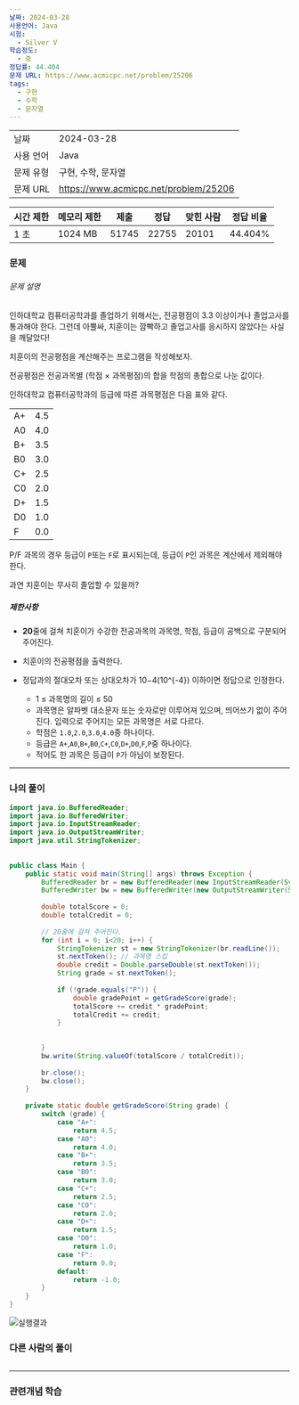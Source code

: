 ```yaml
---
날짜: 2024-03-28
사용언어: Java
시험:
  - Silver V
학습정도:
  - 중
정답률: 44.404
문제 URL: https://www.acmicpc.net/problem/25206
tags:
  - 구현
  - 수학
  - 문자열
---
```


|        |                                       |
| ------ | ------------------------------------- |
| 날짜     | 2024-03-28                            |
| 사용 언어  | Java                                  |
| 문제 유형  | 구현, 수학, 문자열                           |
| 문제 URL | https://www.acmicpc.net/problem/25206 |

|시간 제한|메모리 제한|제출|정답|맞힌 사람|정답 비율|
|---|---|---|---|---|---|
|1 초|1024 MB|51745|22755|20101|44.404%|

### 문제

###### 문제 설명
인하대학교 컴퓨터공학과를 졸업하기 위해서는, 전공평점이 3.3 이상이거나 졸업고사를 통과해야 한다. 그런데 아뿔싸, 치훈이는 깜빡하고 졸업고사를 응시하지 않았다는 사실을 깨달았다!

치훈이의 전공평점을 계산해주는 프로그램을 작성해보자.

전공평점은 전공과목별 (학점 × 과목평점)의 합을 학점의 총합으로 나눈 값이다.

인하대학교 컴퓨터공학과의 등급에 따른 과목평점은 다음 표와 같다.

|   |   |
|---|---|
|A+|4.5|
|A0|4.0|
|B+|3.5|
|B0|3.0|
|C+|2.5|
|C0|2.0|
|D+|1.5|
|D0|1.0|
|F|0.0|

P/F 과목의 경우 등급이 `P`또는 `F`로 표시되는데, 등급이 `P`인 과목은 계산에서 제외해야 한다.

과연 치훈이는 무사히 졸업할 수 있을까?

##### 제한사항
- **20**줄에 걸쳐 치훈이가 수강한 전공과목의 과목명, 학점, 등급이 공백으로 구분되어 주어진다.

- 치훈이의 전공평점을 출력한다.

- 정답과의 절대오차 또는 상대오차가 10−4\(10^{-4}\) 이하이면 정답으로 인정한다.
	- 1 ≤ 과목명의 길이 ≤ 50
	- 과목명은 알파벳 대소문자 또는 숫자로만 이루어져 있으며, 띄어쓰기 없이 주어진다. 입력으로 주어지는 모든 과목명은 서로 다르다.
	- 학점은 `1.0`,`2.0`,`3.0`,`4.0`중 하나이다.
	- 등급은 `A+`,`A0`,`B+`,`B0`,`C+`,`C0`,`D+`,`D0`,`F`,`P`중 하나이다.
	- 적어도 한 과목은 등급이 `P`가 아님이 보장된다.

---

### 나의 풀이

```java
import java.io.BufferedReader;  
import java.io.BufferedWriter;  
import java.io.InputStreamReader;  
import java.io.OutputStreamWriter;  
import java.util.StringTokenizer;  
  
  
public class Main {  
    public static void main(String[] args) throws Exception {  
        BufferedReader br = new BufferedReader(new InputStreamReader(System.in));  
        BufferedWriter bw = new BufferedWriter(new OutputStreamWriter(System.out));  
  
        double totalScore = 0;  
        double totalCredit = 0;  
  
        // 20줄에 걸쳐 주어진다.  
        for (int i = 0; i<20; i++) {  
            StringTokenizer st = new StringTokenizer(br.readLine());  
            st.nextToken(); // 과목명 스킵  
            double credit = Double.parseDouble(st.nextToken());  
            String grade = st.nextToken();  
  
            if (!grade.equals("P")) {  
                double gradePoint = getGradeScore(grade);  
                totalScore += credit * gradePoint;  
                totalCredit += credit;  
            }  
  
  
        }  
        bw.write(String.valueOf(totalScore / totalCredit));  
  
        br.close();  
        bw.close();  
    }  
  
    private static double getGradeScore(String grade) {  
        switch (grade) {  
            case "A+":  
                return 4.5;  
            case "A0":  
                return 4.0;  
            case "B+":  
                return 3.5;  
            case "B0":  
                return 3.0;  
            case "C+":  
                return 2.5;  
            case "C0":  
                return 2.0;  
            case "D+":  
                return 1.5;  
            case "D0":  
                return 1.0;  
            case "F":  
                return 0.0;  
            default:  
                return -1.0;  
        }  
    }  
}
```

![실행결과](/assets/CodingTest/B25206.png)
### 다른 사람의 풀이

```java

```

---
### 관련개념 학습
